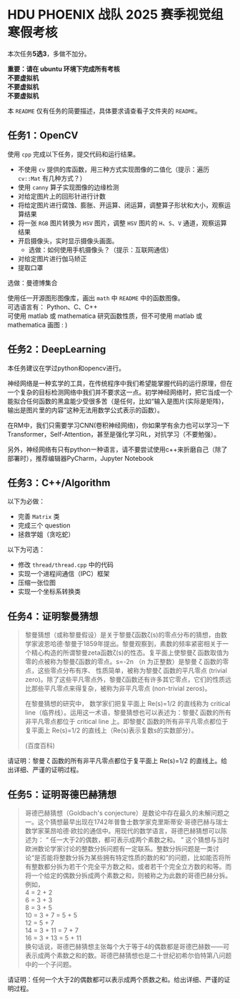 # HDU PHOENIX 战队 2025 赛季视觉组寒假考核

本次任务**5选3**，多做不加分。

**重要：请在 ubuntu 环境下完成所有考核**  
**不要虚拟机**  
**不要虚拟机**  
**不要虚拟机**

本 `README` 仅有任务的简要描述，具体要求请查看子文件夹的 `README`。

## 任务1：OpenCV

使用 `cpp` 完成以下任务，提交代码和运行结果。

+ 不使用 `cv` 提供的库函数，用三种方式实现图像的二值化（提示：遍历 `cv::Mat` 有几种方式？）
+ 使用 `canny` 算子实现图像的边缘检测
+ 对给定图片上的回形针进行计数
+ 将给定图片进行腐蚀、膨胀、开运算、闭运算，调整算子形状和大小，观察运算结果
+ 将一张 `RGB` 图片转换为 `HSV` 图片，调整 `HSV` 图片的 `H`、`S`、`V` 通道，观察运算结果
+ 开启摄像头，实时显示摄像头画面。
  + 选做：如何使用手机摄像头？（提示：互联网通信）
+ 对给定图片进行伽马矫正
+ 提取口罩

选做：曼德博集合

使用任一开源图形图像库，画出 `math` 中 `README` 中的函数图像。  
可选语言有： Python、C、C++  
可使用 matlab 或 mathematica 研究函数性质，但不可使用 matlab 或 mathematica 画图 : )

## 任务2：DeepLearning

本任务建议在学过python和opencv进行。

神经网络是一种玄学的工具，在传统程序中我们希望能掌握代码的运行原理，但在一个复杂的目标检测网络中我们并不要求这一点。初学神经网络时，把它当成一个能拟合任何函数的黑盒能少受很多苦（是任何，比如“输入是图片(实际是矩阵)，输出是图片里的内容”这种无法用数学公式表示的函数）。

在RM中，我们只需要学习CNN(卷积神经网络)，你如果学有余力也可以学习一下Transformer，Self-Attention，甚至是强化学习RL，对抗学习（不要勉强）。

另外，神经网络有只有python一种语言，请不要尝试使用c++来折磨自己（除了部署时），推荐编辑器PyCharm，Jupyter Notebook

## 任务3：C++/Algorithm

以下为必做：

+ 完善 `Matrix` 类
+ 完成三个 question
+ 拯救学姐（贪吃蛇）

以下为可选：

+ 修改 `thread/thread.cpp` 中的代码
+ 实现一个进程间通信（IPC）框架
+ 压缩一张位图
+ 实现一个坐标系转换类

## 任务4：证明黎曼猜想

> 黎曼猜想（或称黎曼假设）是关于黎曼ζ函数ζ(s)的零点分布的猜想，由数学家波恩哈德·黎曼于1859年提出。黎曼观察到，素数的频率紧密相关于一个精心构造的所谓黎曼zeta函数ζ(s)的性态。复平面上使黎曼ζ 函数取值为零的点被称为黎曼ζ函数的零点。s=-2n （n 为正整数）是黎曼 ζ 函数的零点，这些零点分布有序、 性质简单，被称为黎曼ζ 函数的平凡零点 (trivial zero)。除了这些平凡零点外，黎曼ζ函数还有许多其它零点，它们的性质远比那些平凡零点来得复杂，被称为非平凡零点 (non-trivial zeros)。
>
> 在黎曼猜想的研究中， 数学家们把复平面上 Re(s)=1/2 的直线称为 critical line（临界线）。运用这一术语，黎曼猜想也可以表述为：黎曼ζ 函数的所有非平凡零点都位于 critical line 上。即黎曼ζ 函数的所有非平凡零点都位于复平面上 Re(s)=1/2 的直线上（Re(s)表示复数s的实数部分）。
> 
> (百度百科)

请证明：黎曼 ζ 函数的所有非平凡零点都位于复平面上 Re(s)=1/2 的直线上。给出详细、严谨的证明过程。

## 任务5：证明哥德巴赫猜想
>哥德巴赫猜想（Goldbach's conjecture）是数论中存在最久的未解问题之一。这个猜想最早出现在1742年普鲁士数学家克里斯蒂安·哥德巴赫与瑞士数学家莱昂哈德·欧拉的通信中。用现代的数学语言，哥德巴赫猜想可以陈述为：
“	任一大于2的偶数，都可表示成两个素数之和。	”
这个猜想与当时欧洲数论学家讨论的整数分拆问题有一定联系。整数分拆问题是一类讨论“是否能将整数分拆为某些拥有特定性质的数的和”的问题，比如能否将所有整数都分拆为若干个完全平方数之和，或者若干个完全立方数的和等。而将一个给定的偶数分拆成两个素数之和，则被称之为此数的哥德巴赫分拆。例如，  
4 = 2 + 2  
6 = 3 + 3  
8 = 3 + 5  
10 = 3 + 7 = 5 + 5  
12 = 5 + 7  
14 = 3 + 11 = 7 + 7  
16 = 3 + 13 = 5 + 11  
>换句话说，哥德巴赫猜想主张每个大于等于4的偶数都是哥德巴赫数——可表示成两个素数之和的数。哥德巴赫猜想也是二十世纪初希尔伯特第八问题中的一个子问题。

请证明：任何一个大于2的偶数都可以表示成两个质数之和。给出详细、严谨的证明过程。
